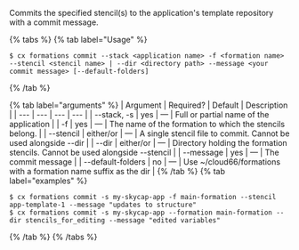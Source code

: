 Commits the specified stencil(s) to the application's template repository with a commit message.

{% tabs %}
{% tab label="Usage" %}

```shell
$ cx formations commit --stack <application name> -f <formation name> --stencil <stencil name> | --dir <directory path> --message <your commit message> [--default-folders]
```
{% /tab %}
    
{% tab label="arguments" %}
| Argument | Required? | Default | Description |
|  ---  |  ---  |  ---  |  ---  |
| \--stack, -s <application name> | yes | — | Full or partial name of the application |
| -f <formation name> | yes | — | The name of the formation to which the stencils belong. |
| \--stencil <stencil name> | either/or | — | A single stencil file to commit. Cannot be used alongside --dir |
| \--dir <directory path> | either/or | — | Directory holding the formation stencils. Cannot be used alongside --stencil |
| \--message <your commit message> | yes | — | The commit message |
| \--default-folders | no | — | Use ~/cloud66/formations with a formation name suffix as the dir |
{% /tab %}
{% tab label="examples" %}

```shell
$ cx formations commit -s my-skycap-app -f main-formation --stencil app-template-1 --message "updates to structure"
$ cx formations commit -s my-skycap-app --formation main-formation --dir stencils_for_editing --message "edited variables"
```

{% /tab %}
{% /tabs %}